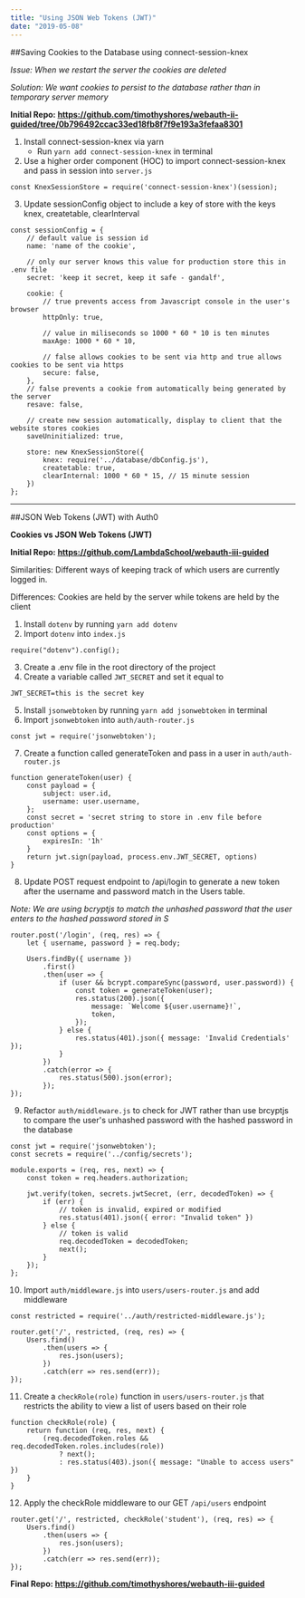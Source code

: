```yaml
---
title: "Using JSON Web Tokens (JWT)"
date: "2019-05-08"
---
```


##Saving Cookies to the Database using connect-session-knex

*Issue: When we restart the server the cookies are deleted*

*Solution: We want cookies to persist to the database rather than in temporary server memory*

**Initial Repo: https://github.com/timothyshores/webauth-ii-guided/tree/0b796492ccac33ed18fb8f7f9e193a3fefaa8301**


1. Install connect-session-knex via yarn 
   - Run `yarn add connect-session-knex` in terminal
2.  Use a higher order component (HOC) to import connect-session-knex and pass in session into `server.js` 

```
const KnexSessionStore = require('connect-session-knex')(session);
```

3. Update sessionConfig object to include a key of store with the keys knex, createtable, clearInterval

```
const sessionConfig = {
    // default value is session id
    name: 'name of the cookie', 

    // only our server knows this value for production store this in .env file
    secret: 'keep it secret, keep it safe - gandalf', 

    cookie: {
        // true prevents access from Javascript console in the user's browser
        httpOnly: true, 

        // value in miliseconds so 1000 * 60 * 10 is ten minutes
        maxAge: 1000 * 60 * 10, 

        // false allows cookies to be sent via http and true allows cookies to be sent via https
        secure: false, 
    },
    // false prevents a cookie from automatically being generated by the server
    resave: false, 
    
    // create new session automatically, display to client that the website stores cookies
    saveUninitialized: true, 
    
    store: new KnexSessionStore({
        knex: require('../database/dbConfig.js'),
        createtable: true,
        clearInternal: 1000 * 60 * 15, // 15 minute session
    })
};
```

---

##JSON Web Tokens (JWT) with Auth0

**Cookies vs JSON Web Tokens (JWT)**

**Initial Repo: https://github.com/LambdaSchool/webauth-iii-guided**

Similarities: Different ways of keeping track of which users are currently logged in.

Differences: Cookies are held by the server while tokens are held by the client


1.  Install `dotenv` by running `yarn add dotenv`
2.  Import `dotenv` into `index.js`

```
require("dotenv").config();
```
3.  Create a .env file in the root directory of the project
4.  Create a variable called `JWT_SECRET` and set it equal to 

```
JWT_SECRET=this is the secret key
```

5. Install `jsonwebtoken` by running `yarn add jsonwebtoken` in terminal
6. Import `jsonwebtoken` into `auth/auth-router.js` 

```
const jwt = require('jsonwebtoken');
```

7. Create a function called generateToken and pass in a user in `auth/auth-router.js`

```
function generateToken(user) {
    const payload = {
        subject: user.id,
        username: user.username,
    };
    const secret = 'secret string to store in .env file before production'
    const options = {
        expiresIn: '1h'
    }
    return jwt.sign(payload, process.env.JWT_SECRET, options)
}
```

8.  Update POST request endpoint to /api/login to generate a new token after the username and password match in the Users table. 
    
*Note: We are using bcryptjs to match the unhashed password that the user enters to the hashed password stored in S* 

```
router.post('/login', (req, res) => {
    let { username, password } = req.body;

    Users.findBy({ username })
        .first()
        .then(user => {
            if (user && bcrypt.compareSync(password, user.password)) {
                const token = generateToken(user);
                res.status(200).json({
                    message: `Welcome ${user.username}!`,
                    token,
                });
            } else {
                res.status(401).json({ message: 'Invalid Credentials' });
            }
        })
        .catch(error => {
            res.status(500).json(error);
        });
});
```

9. Refactor `auth/middleware.js` to check for JWT rather than use brcyptjs to compare the user's unhashed password with the hashed password in the database

```
const jwt = require('jsonwebtoken');
const secrets = require('../config/secrets');

module.exports = (req, res, next) => {
    const token = req.headers.authorization;

    jwt.verify(token, secrets.jwtSecret, (err, decodedToken) => {
        if (err) {
            // token is invalid, expired or modified
            res.status(401).json({ error: "Invalid token" })
        } else {
            // token is valid
            req.decodedToken = decodedToken;
            next();
        }
    });
};
```

10. Import `auth/middleware.js` into `users/users-router.js` and add middleware

```
const restricted = require('../auth/restricted-middleware.js');

router.get('/', restricted, (req, res) => {
    Users.find()
        .then(users => {
            res.json(users);
        })
        .catch(err => res.send(err));
});
```

11. Create a `checkRole(role)` function in `users/users-router.js` that restricts the ability to view a list of users based on their role

```
function checkRole(role) {
    return function (req, res, next) {
        (req.decodedToken.roles && req.decodedToken.roles.includes(role))
            ? next();
            : res.status(403).json({ message: "Unable to access users" })
    }
}
```

12. Apply the checkRole middleware to our GET `/api/users` endpoint

```
router.get('/', restricted, checkRole('student'), (req, res) => {
    Users.find()
        .then(users => {
            res.json(users);
        })
        .catch(err => res.send(err));
});
```

**Final Repo: https://github.com/timothyshores/webauth-iii-guided**